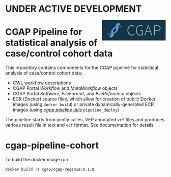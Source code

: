 # UNDER ACTIVE DEVELOPMENT

<img src="https://github.com/dbmi-bgm/cgap-pipeline/blob/master/docs/images/cgap_logo.png" width="200" align="right">

# CGAP Pipeline for statistical analysis of case/control cohort data

This repository contains components for the CGAP pipeline for statistical analysis of case/control cohort data:

  * CWL workflow descriptions
  * CGAP Portal *Workflow* and *MetaWorkflow* objects
  * CGAP Portal *Software*, *FileFormat*, and *FileReference* objects
  * ECR (Docker) source files, which allow for creation of public Docker images (using `docker build`) or private dynamically-generated ECR images (using [*cgap pipeline utils*](https://github.com/dbmi-bgm/cgap-pipeline-utils/) `pipeline_deploy`)

The pipeline starts from jointly calles, VEP annotated `vcf` files and produces various result file in text and `vcf` format. See documentation for details.




# cgap-pipeline-cohort

To build the docker image run
```
docker build -t cgap/cgap-regenie:0.1.0
```
